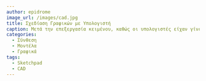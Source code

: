```yaml
---
author: epidrome
image_url: /images/cad.jpg
title: Σχεδίαση Γραφικών με Υπολογιστή 
caption: Μετά την επεξεργασία κειμένου, καθώς οι υπολογιστές είχαν γίνει ήδη αρκετά γρήγοροι για να επεξεργάζονται και να απεικονίζουν γραφικά, μεταφέρθηκαν στον υπολογιστή και οι διαδικασίες της σχεδίασης και της επεξεργασίας εικόνας. Τα νέα πλεονεκτήματα ήταν η ευκολία στις αλλαγές και η παραμετροποίηση πάνω σε έτοιμα μοτίβα.
categories:
  - Σύνθεση
  - Μοντέλα
  - Γραφικά
tags:
  - Sketchpad
  - CAD
---
```

